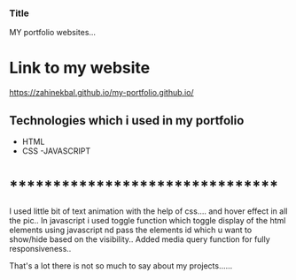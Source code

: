 ### Title
MY portfolio websites...

# Link to my website
 https://zahinekbal.github.io/my-portfolio.github.io/

 ## Technologies which i used in my portfolio
- HTML
 - CSS
 -JAVASCRIPT

# *******************************
 I used little bit of text animation with the help of css....
 and hover effect in all the pic..
 In javascript i used toggle function which toggle display of the html elements using javascript nd pass the elements id which u want to show/hide based on the visibility..
 Added media query function for fully responsiveness..

 That's a lot there is not so much to say about my projects......


